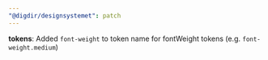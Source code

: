 ```yaml
---
"@digdir/designsystemet": patch
---
```


**tokens**: Added `font-weight` to token name for fontWeight tokens (e.g. `font-weight.medium`)
